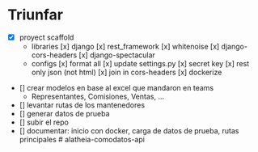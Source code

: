 # Triunfar

- [x] proyect scaffold
  - libraries
    [x] django
    [x] rest_framework
    [x] whitenoise
    [x] django-cors-headers
    [x] django-spectacular
  - configs
    [x] format all
    [x] update settings.py
    [x] secret key
    [x] rest only json (not html)
    [x] join in cors-headers
    [x] dockerize
- [] crear modelos en base al excel que mandaron en teams
  - Representantes, Comisiones, Ventas, ...
- [] levantar rutas de los mantenedores
- [] generar datos de prueba
- [] subir el repo
- [] documentar: inicio con docker, carga de datos de prueba, rutas principales
#   a l a t h e i a - c o m o d a t o s - a p i  
 